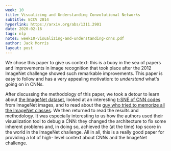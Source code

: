 ```yaml
---
week: 10
title: Visualizing and Understanding Convolutional Networks
subtitle: ECCV 2014
hyperlink: https://arxiv.org/abs/1311.2901
date: 2020-02-16
tags: nlp
notes: week10-visualizing-and-understanding-cnns.pdf
author: Jack Morris
layout: post
---
```

We chose this paper to give us context: this is a buoy in the sea of papers and
improvements in image recognition that took place after the 2012 ImageNet
challenge showed such remarkable improvements. This paper is easy to follow and
has a very appealing motivation: to *understand* what's going on in CNNs.

After discussing the methodology of this paper, we took a detour to learn about
[the ImageNet dataset](http://www.image-net.org/), looked at
an interesting [t-SNE of CNN codes](https://cs.stanford.edu/people/karpathy/cnnembed/)
from ImageNet images, and to read about the [guy who tried to memorize all the
ImageNet classes](http://karpathy.github.io/2014/09/02/what-i-learned-from-competing-against-a-convnet-on-imagenet/). We then returned to read the results and methodology. It
was especially interesting to us how the authors used their visualization tool
to debug a CNN: they changed the architecture to fix some inherent problems and,
in doing so, achieved the (at the time) top score in the world in the ImageNet
challenge. All in all, this is a really good paper for providing a lot of high-
level context about CNNs and the ImageNet challenge.
